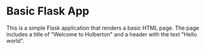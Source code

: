 # Basic Flask App

This is a simple Flask application that renders a basic HTML page. The page includes a title of "Welcome to Holberton" and a header with the text "Hello world".
